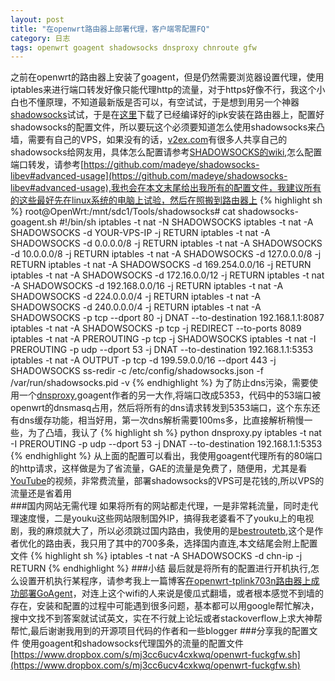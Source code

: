 ```yaml
---
layout: post
title: "在openwrt路由器上部署代理，客户端零配置FQ"
category: 日志
tags: openwrt goagent shadowsocks dnsproxy chnroute gfw
---
```

之前在openwrt的路由器上安装了goagent，但是仍然需要浏览器设置代理，使用iptables来进行端口转发好像只能代理http的流量，对于https好像不行，我这个小白也不懂原理，不知道最新版是否可以，有空试试，于是想到用另一个神器[shadowsocks](http://shadowsocks.org/)试试，于是在[这里](http://buildbot.sinaapp.com)下载了已经编译好的ipk安装在路由器上，配置好shadowsocks的配置文件，所以要玩这个必须要知道怎么使用shadowsocks来凸墙，需要有自己的VPS，如果没有的话，[v2ex.com](https://v2ex.com/go/shadowsocks)有很多人共享自己的shadowsocks给网友用，具体怎么配置请参考[SHADOWSOCKS的wiki](https://github.com/clowwindy/shadowsocks/wiki-%E4%BD%BF%E7%94%A8%E8%AF%B4%E6%98%8E),怎么配置端口转发，请参考[https://github.com/madeye/shadowsocks-libev#advanced-usage](https://github.com/madeye/shadowsocks-libev#advanced-usage),我也会在本文末尾给出我所有的配置文件，我建议所有的这些最好先在linux系统的电脑上试验，然后在照搬到路由器上 
{% highlight sh %}
root@OpenWrt:/mnt/sdc1/Tools/shadowsocks# cat shadowsocks-goagent.sh 
#!/bin/sh
iptables -t nat -N SHADOWSOCKS
iptables -t nat -A SHADOWSOCKS -d YOUR-VPS-IP -j RETURN
iptables -t nat -A SHADOWSOCKS -d 0.0.0.0/8 -j RETURN
iptables -t nat -A SHADOWSOCKS -d 10.0.0.0/8 -j RETURN
iptables -t nat -A SHADOWSOCKS -d 127.0.0.0/8 -j RETURN
iptables -t nat -A SHADOWSOCKS -d 169.254.0.0/16 -j RETURN
iptables -t nat -A SHADOWSOCKS -d 172.16.0.0/12 -j RETURN
iptables -t nat -A SHADOWSOCKS -d 192.168.0.0/16 -j RETURN
iptables -t nat -A SHADOWSOCKS -d 224.0.0.0/4 -j RETURN
iptables -t nat -A SHADOWSOCKS -d 240.0.0.0/4 -j RETURN
iptables -t nat -A SHADOWSOCKS -p tcp --dport 80 -j DNAT  --to-destination 192.168.1.1:8087
iptables -t nat -A SHADOWSOCKS -p tcp -j REDIRECT --to-ports 8089
iptables -t nat -A PREROUTING -p tcp -j SHADOWSOCKS
iptables -t nat -I PREROUTING -p udp  --dport 53 -j DNAT --to-destination 192.168.1.1:5353
iptables -t nat -A OUTPUT -p tcp -d 199.59.0.0/16 --dport 443 -j SHADOWSOCKS
ss-redir -c /etc/config/shadowsocks.json -f /var/run/shadowsocks.pid -v
{% endhighlight %}
为了防止dns污染，需要使用一个[dnsproxy](https://github.com/phuslu/dnsproxy),goagent作者的另一大作,将端口改成5353，代码中的53端口被openwrt的dnsmasq占用，然后将所有的dns请求转发到5353端口，这个东东还有dns缓存功能，相当好用，第一次dns解析需要100ms多，比直接解析稍慢一些，为了凸墙，我认了
{% highlight sh %}
python dnsproxy.py
iptables -t nat -I PREROUTING -p udp  --dport 53 -j DNAT --to-destination 192.168.1.1:5353
{% endhighlight %}
从上面的配置可以看出，我使用goagent代理所有的80端口的http请求，这样做是为了省流量，GAE的流量是免费了，随便用，尤其是看[YouTube](http://www.youtube.com/)的视频，非常费流量，部署shadowsocks的VPS可是花钱的,所以VPS的流量还是省着用  
###国内网站无需代理
如果将所有的网站都走代理，一是非常耗流量，同时走代理速度慢，二是youku这些网站限制国外IP，搞得我老婆看不了youku上的电视剧，我的麻烦就大了，所以必须跳过国内路由，我使用的是[bestroutetb](https://github.com/ashi009/bestroutetb/wiki/%E4%BD%BF%E7%94%A8%E8%AF%B4%E6%98%8E),这个是作者优化的路由表，我只用了其中的700多条，选择国内直连,本文结尾会附上配置文件
{% highlight sh %}
iptables -t nat -A SHADOWSOCKS -d chn-ip  -j RETURN
{% endhighlight %}
###小结
最后就是将所有的配置进行开机执行,怎么设置开机执行某程序，请参考我上一篇博客[在openwrt-tplink703n路由器上成功部署GoAgent](http://scola.github.io/deploy-goagent-on-openwrt-tplink-703n/)，对连上这个wifi的人来说是傻瓜式翻墙，或者根本感觉不到墙的存在，安装和配置的过程中可能遇到很多问题，基本都可以用google帮忙解决，搜中文找不到答案就试试英文，实在不行就上论坛或者stackoverflow上求大神帮帮忙,最后谢谢我用到的开源项目代码的作者和一些blogger
###分享我的配置文件
使用goagent和shadowsocks代理国外的流量的配置文件[https://www.dropbox.com/s/mj3cc6ucv4cxkwq/openwrt-fuckgfw.sh](https://www.dropbox.com/s/mj3cc6ucv4cxkwq/openwrt-fuckgfw.sh)

